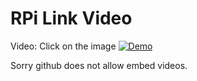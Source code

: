 # RPi Link Video

Video: Click on the image
[![Demo](https://i.ibb.co/P5DR54T/camera-clip-art-black-and-white-14-1.png)](https://youtu.be/3wqA06e-mEE)

Sorry github does not allow embed videos.